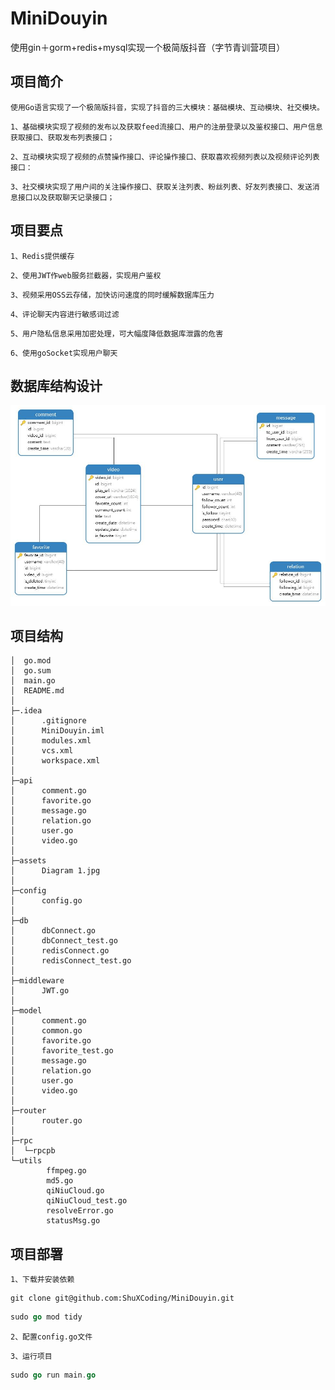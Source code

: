 # MiniDouyin
使用gin＋gorm+redis+mysql实现一个极简版抖音（字节青训营项目）

## 项目简介
`使用Go语言实现了一个极简版抖音，实现了抖音的三大模块：基础模块、互动模块、社交模块。`

`1、基础模块实现了视频的发布以及获取feed流接口、用户的注册登录以及鉴权接口、用户信息获取接口、获取发布列表接口；`

`2、互动模块实现了视频的点赞操作接口、评论操作接口、获取喜欢视频列表以及视频评论列表接口：`

`3、社交模块实现了用户间的关注操作接口、获取关注列表、粉丝列表、好友列表接口、发送消息接口以及获取聊天记录接口；`

## 项目要点
`1、Redis提供缓存`

`2、使用JWT作web服务拦截器，实现用户鉴权`

`3、视频采用OSS云存储，加快访问速度的同时缓解数据库压力`

`4、评论聊天内容进行敏感词过滤`

`5、用户隐私信息采用加密处理，可大幅度降低数据库泄露的危害`

`6、使用goSocket实现用户聊天`

## 数据库结构设计

![数据库](./assets/Diagram%201.jpg)

## 项目结构

```
│  go.mod
│  go.sum
│  main.go
│  README.md
│
├─.idea
│      .gitignore
│      MiniDouyin.iml
│      modules.xml
│      vcs.xml
│      workspace.xml
│
├─api
│      comment.go
│      favorite.go
│      message.go
│      relation.go
│      user.go
│      video.go
│
├─assets
│      Diagram 1.jpg
│
├─config
│      config.go
│
├─db
│      dbConnect.go
│      dbConnect_test.go
│      redisConnect.go
│      redisConnect_test.go
│
├─middleware
│      JWT.go
│
├─model
│      comment.go
│      common.go
│      favorite.go
│      favorite_test.go
│      message.go
│      relation.go
│      user.go
│      video.go
│
├─router
│      router.go
│
├─rpc
│  └─rpcpb
└─utils
        ffmpeg.go
        md5.go
        qiNiuCloud.go
        qiNiuCloud_test.go
        resolveError.go
        statusMsg.go

```

## 项目部署

`1、下载并安装依赖`
```gitignore
git clone git@github.com:ShuXCoding/MiniDouyin.git
```
```go
sudo go mod tidy
```
`2、配置config.go文件`

`3、运行项目`
```go
sudo go run main.go
```
